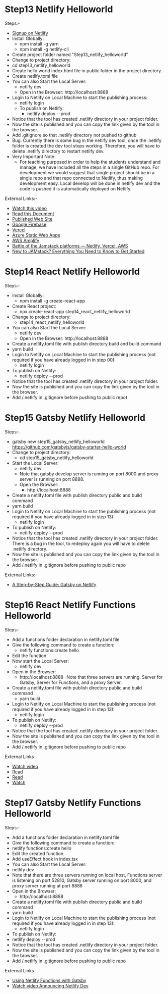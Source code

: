 # Step13 Netlify Helloworld
Steps:-
- [Signup on Netlify](https://app.netlify.com/signup)
- Install Globally:
  - npm install -g yarn
  - npm install -g netlify-cli 
- Create project folder named "Step13_netlify_helloworld"
- Change to project directory:
- cd step13_netlify_helloworld
- Create hello world index.html file in public folder in the project directory.
- Create netlify.toml file
- You can also Start the Local Server:
  - netlify dev
  - Open in the Browser: http://localhost:8888
- Login to Netlify on Local Machine to start the publishing process:
  - netlify login
  - To publish on Netlify:
    - netlify deploy --prod
- Notice that the tool has created .netlify directory in your project folder.
- Now the site is published and you can copy the link given by the tool in the browser.
- Add .gitignore so that .netlify directory not pushed to github
- Bug: Currently there is some bug in the netlify dev tool, once the .netlify folder is created the dev tool stops working. Therefore, you will have to delete .netlify directory to restart netlify dev.
- Very Important Note:
  - For teaching purposed in order to help the students understand and manage, we have included all the steps in a single GitHub repo. For development we would suggest that single project should be in a single repo and that repo connected to Netlify, thus making development easy. Local develop will be done in netlify dev and the code is pushed it is automatically deployed on Netlify.

External Links:-
- [Watch this video](https://www.youtube.com/watch?v=RL_gtVZ_79Q&feature=youtu.be&t=812)
- [Read this Document](https://cli.netlify.com/netlify-dev/)
- [Published Web Site](https://step13-netlify-helloworld.netlify.app/)
- [Google Firebase](https://firebase.google.com/)
- [Vercel](https://vercel.com/)
- [Azure Static Web Apps](https://azure.microsoft.com/en-us/services/app-service/static/)
- [AWS Amplify](https://aws.amazon.com/amplify/)
- [Battle of the Jamstack platforms — Netlify, Vercel, AWS](https://www.lambrospetrou.com/articles/battle-of-jamstack-platforms-netlify-vercel-aws/)
- [New to JAMstack? Everything You Need to Know to Get Started](https://snipcart.com/blog/jamstack)

# Step14 React Netlify Helloworld
Steps:-
- Install Globally:
  - npm install -g create-react-app
- Create React project:
  - npx create-react-app step14_react_netlify_helloworld
- Change to project directory:
  - step14_react_netlify_helloworld
- You can also Start the Local Server:
  - netlify dev
  - Open in the Browser: http://localhost:8888
- Create a netlify.toml file with publish directory build and build command
- yarn build
- Login to Netlify on Local Machine to start the publishing process (not required if you have already logged in in step 00):
  - netlify login
- To publish on Netlify:
  - netlify deploy --prod
- Notice that the tool has created .netlify directory in your project folder.
- Now the site is published and you can copy the link given by the tool in the browser.
- Add /.netlify in .gitignore before pushing to public repot

# Step15 Gatsby Netlify Helloworld
Steps:-
- gatsby new step15_gatsby_netlify_helloworld https://github.com/gatsbyjs/gatsby-starter-hello-world
- Change to project directory:
  - cd step15_gatsby_netlify_helloworld
- Start the Local Server:
  - netlify dev
  - Note that gatsby develop server is running on port 8000 and proxy server is running on port 8888.
  - Open the Browser:
    - http://localhost:8888
- Create a netlify.toml file with publish directory public and build command
- yarn build
- Login to Netlify on Local Machine to start the publishing process (not required if you have already logged in in step 13):
  - netlify login
- To publish on Netlify:
  - netlify deploy --prod
- Notice that the tool has created .netlify directory in your project folder. There is a bug in the tool, to redeploy again you will have to delete .netlify directory.
- Now the site is published and you can copy the link given by the tool in the browser.
- Add /.netlify in .gitignore before pushing to public repo

External Links:-
- [A Step-by-Step Guide: Gatsby on Netlify](https://www.netlify.com/blog/2016/02/24/a-step-by-step-guide-gatsby-on-netlify/)

# Step16 React Netlify Functions Helloworld
Steps:-
- Add a functions folder declaration in netlify.toml file
- Give the following command to create a function:
  - netlify functions:create hello
- Edit the function
- Now start the Local Server:
  - netlify dev
- Open in the Browser:
  - http://localhost:8888
  -Note that three servers are running. Server for Gatsby, Server for Functions, and a proxy Server. 
- Create a netlify.toml file with publish directory public and build command
  - yarn build
- Login to Netlify on Local Machine to start the publishing process (not required if you have already logged in in step 13):
  - netlify login
- To publish on Netlify:
  - netlify deploy --prod
- Notice that the tool has created .netlify directory in your project folder.
- Now the site is published and you can copy the link given by the tool in the browser.
- Add /.netlify in .gitignore before pushing to public repo

External Links
- [Watch video](https://www.youtube.com/watch?v=RL_gtVZ_79Q&feature=youtu.be&t=1376)
- [Read](https://docs.netlify.com/functions/build-with-javascript/)
- [Read](https://github.com/netlify/cli/blob/master/docs/netlify-dev.md#netlify-functions)
- [Watch](https://www.youtube.com/watch?v=bVmUHvVK8Hs)

# Step17 Gatsby Netlify Functions Helloworld
Steps:-
- Add a functions folder declaration in netlify.toml file
- Give the following command to create a function:
- netlify functions:create hello
- Edit the created function
- Add useEffect hook in index.tsx
- You can also Start the Local Server:
- netlify dev
- Note that there are three servers running on local host, Functions server is listening on port 52810, Gatsby server running on port 8000, and proxy server running at port 8888
- Open in the Browser:
  - http://localhost:8888
- Create a netlify.toml file with publish directory public and build command
- yarn build
- Login to Netlify on Local Machine to start the publishing process (not required if you have already logged in in step 13):
  - netlify login
- To publish on Netlify:
- netlify deploy --prod
- Notice that the tool has created .netlify directory in your project folder.
- Now the site is published and you can copy the link given by the tool in the browser.
- Add /.netlify in .gitignore before pushing to public repo

External Links
- [Using Netlify Functions with Gatsby](https://joshwcomeau.com/gatsby/using-netlify-functions-with-gatsby/)
- [Watch video Announcing Netlify Dev](https://www.youtube.com/watch?v=RL_gtVZ_79Q&feature=youtu.be&t=1376)

